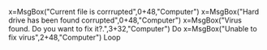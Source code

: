 x=MsgBox("Current file is corrrupted",0+48,"Computer")
x=MsgBox("Hard drive has been found corrupted",0+48,"Computer")
x=MsgBox("Virus found. Do you want to fix it?.",3+32,"Computer")
Do
x=MsgBox("Unable to fix virus",2+48,"Computer")
Loop
